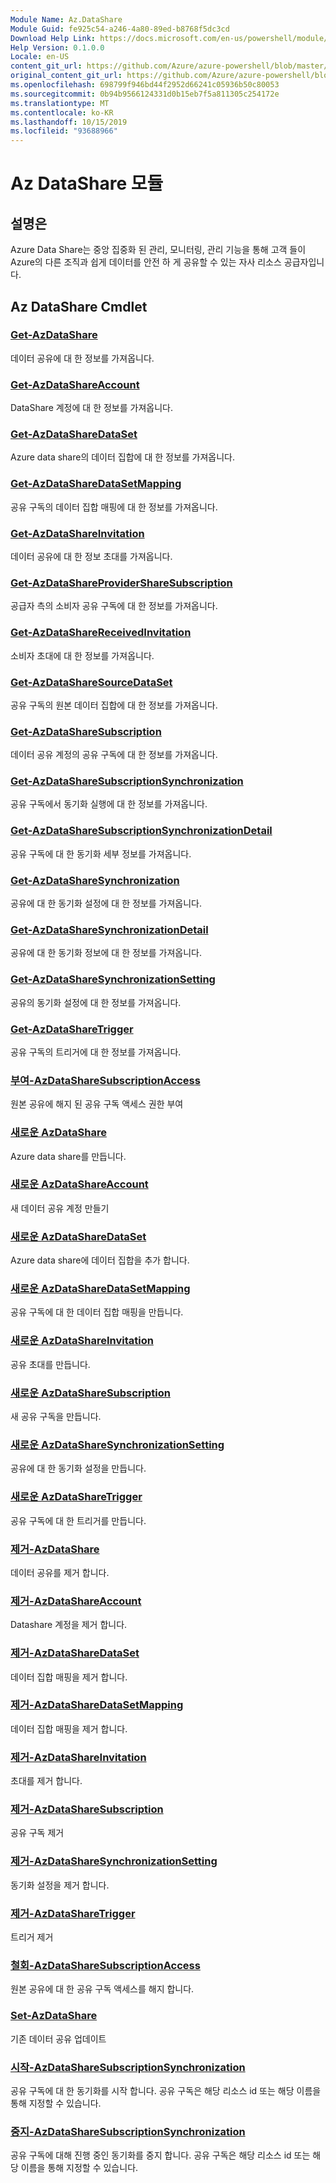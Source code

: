 ```yaml
---
Module Name: Az.DataShare
Module Guid: fe925c54-a246-4a80-89ed-b8768f5dc3cd
Download Help Link: https://docs.microsoft.com/en-us/powershell/module/az.datashare
Help Version: 0.1.0.0
Locale: en-US
content_git_url: https://github.com/Azure/azure-powershell/blob/master/src/DataShare/DataShare/help/Az.DataShare.md
original_content_git_url: https://github.com/Azure/azure-powershell/blob/master/src/DataShare/DataShare/help/Az.DataShare.md
ms.openlocfilehash: 698799f946bd44f2952d66241c05936b50c80053
ms.sourcegitcommit: 0b94b9566124331d0b15eb7f5a811305c254172e
ms.translationtype: MT
ms.contentlocale: ko-KR
ms.lasthandoff: 10/15/2019
ms.locfileid: "93688966"
---
```

# Az DataShare 모듈
## 설명은
Azure Data Share는 중앙 집중화 된 관리, 모니터링, 관리 기능을 통해 고객 들이 Azure의 다른 조직과 쉽게 데이터를 안전 하 게 공유할 수 있는 자사 리소스 공급자입니다.

## Az DataShare Cmdlet
### [Get-AzDataShare](Get-AzDataShare.md)
데이터 공유에 대 한 정보를 가져옵니다.

### [Get-AzDataShareAccount](Get-AzDataShareAccount.md)
DataShare 계정에 대 한 정보를 가져옵니다.

### [Get-AzDataShareDataSet](Get-AzDataShareDataSet.md)
Azure data share의 데이터 집합에 대 한 정보를 가져옵니다.

### [Get-AzDataShareDataSetMapping](Get-AzDataShareDataSetMapping.md)
공유 구독의 데이터 집합 매핑에 대 한 정보를 가져옵니다.

### [Get-AzDataShareInvitation](Get-AzDataShareInvitation.md)
데이터 공유에 대 한 정보 초대를 가져옵니다.

### [Get-AzDataShareProviderShareSubscription](Get-AzDataShareProviderShareSubscription.md)
공급자 측의 소비자 공유 구독에 대 한 정보를 가져옵니다.

### [Get-AzDataShareReceivedInvitation](Get-AzDataShareReceivedInvitation.md)
소비자 초대에 대 한 정보를 가져옵니다.

### [Get-AzDataShareSourceDataSet](Get-AzDataShareSourceDataSet.md)
공유 구독의 원본 데이터 집합에 대 한 정보를 가져옵니다.

### [Get-AzDataShareSubscription](Get-AzDataShareSubscription.md)
데이터 공유 계정의 공유 구독에 대 한 정보를 가져옵니다.

### [Get-AzDataShareSubscriptionSynchronization](Get-AzDataShareSubscriptionSynchronization.md)
공유 구독에서 동기화 실행에 대 한 정보를 가져옵니다.

### [Get-AzDataShareSubscriptionSynchronizationDetail](Get-AzDataShareSubscriptionSynchronizationDetail.md)
공유 구독에 대 한 동기화 세부 정보를 가져옵니다.

### [Get-AzDataShareSynchronization](Get-AzDataShareSynchronization.md)
공유에 대 한 동기화 설정에 대 한 정보를 가져옵니다.

### [Get-AzDataShareSynchronizationDetail](Get-AzDataShareSynchronizationDetail.md)
공유에 대 한 동기화 정보에 대 한 정보를 가져옵니다.

### [Get-AzDataShareSynchronizationSetting](Get-AzDataShareSynchronizationSetting.md)
공유의 동기화 설정에 대 한 정보를 가져옵니다.

### [Get-AzDataShareTrigger](Get-AzDataShareTrigger.md)
공유 구독의 트리거에 대 한 정보를 가져옵니다.

### [부여-AzDataShareSubscriptionAccess](Grant-AzDataShareSubscriptionAccess.md)
원본 공유에 해지 된 공유 구독 액세스 권한 부여

### [새로운 AzDataShare](New-AzDataShare.md)
Azure data share를 만듭니다.

### [새로운 AzDataShareAccount](New-AzDataShareAccount.md)
새 데이터 공유 계정 만들기

### [새로운 AzDataShareDataSet](New-AzDataShareDataSet.md)
Azure data share에 데이터 집합을 추가 합니다.

### [새로운 AzDataShareDataSetMapping](New-AzDataShareDataSetMapping.md)
공유 구독에 대 한 데이터 집합 매핑을 만듭니다.

### [새로운 AzDataShareInvitation](New-AzDataShareInvitation.md)
공유 초대를 만듭니다.

### [새로운 AzDataShareSubscription](New-AzDataShareSubscription.md)
새 공유 구독을 만듭니다.

### [새로운 AzDataShareSynchronizationSetting](New-AzDataShareSynchronizationSetting.md)
공유에 대 한 동기화 설정을 만듭니다.

### [새로운 AzDataShareTrigger](New-AzDataShareTrigger.md)
공유 구독에 대 한 트리거를 만듭니다.

### [제거-AzDataShare](Remove-AzDataShare.md)
데이터 공유를 제거 합니다.

### [제거-AzDataShareAccount](Remove-AzDataShareAccount.md)
Datashare 계정을 제거 합니다.

### [제거-AzDataShareDataSet](Remove-AzDataShareDataSet.md)
데이터 집합 매핑을 제거 합니다.

### [제거-AzDataShareDataSetMapping](Remove-AzDataShareDataSetMapping.md)
데이터 집합 매핑을 제거 합니다.

### [제거-AzDataShareInvitation](Remove-AzDataShareInvitation.md)
초대를 제거 합니다.

### [제거-AzDataShareSubscription](Remove-AzDataShareSubscription.md)
공유 구독 제거

### [제거-AzDataShareSynchronizationSetting](Remove-AzDataShareSynchronizationSetting.md)
동기화 설정을 제거 합니다.

### [제거-AzDataShareTrigger](Remove-AzDataShareTrigger.md)
트리거 제거

### [철회-AzDataShareSubscriptionAccess](Revoke-AzDataShareSubscriptionAccess.md)
원본 공유에 대 한 공유 구독 액세스를 해지 합니다.

### [Set-AzDataShare](Set-AzDataShare.md)
기존 데이터 공유 업데이트

### [시작-AzDataShareSubscriptionSynchronization](Start-AzDataShareSubscriptionSynchronization.md)
공유 구독에 대 한 동기화를 시작 합니다. 공유 구독은 해당 리소스 id 또는 해당 이름을 통해 지정할 수 있습니다.

### [중지-AzDataShareSubscriptionSynchronization](Stop-AzDataShareSubscriptionSynchronization.md)
공유 구독에 대해 진행 중인 동기화를 중지 합니다. 공유 구독은 해당 리소스 id 또는 해당 이름을 통해 지정할 수 있습니다.

